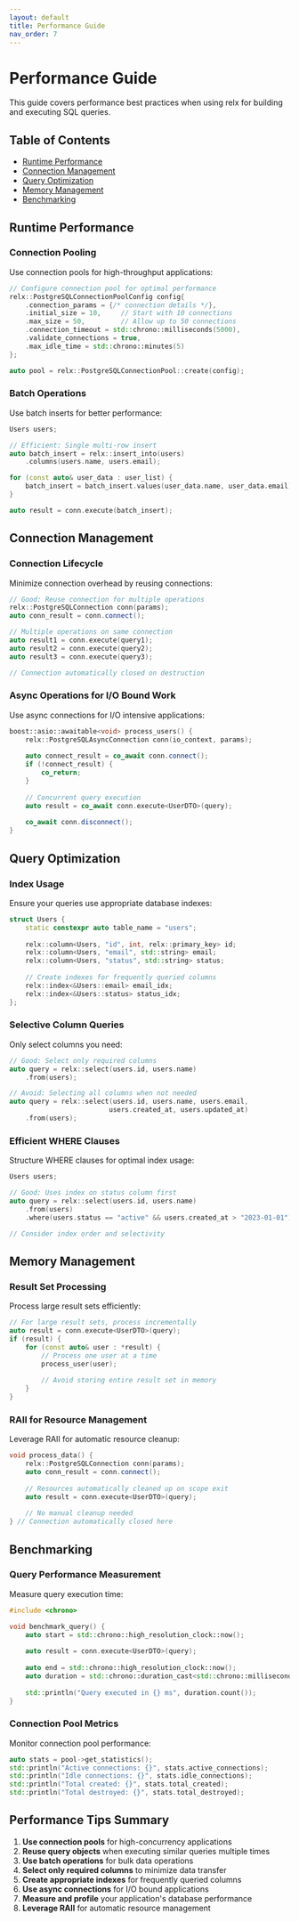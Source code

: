 ```yaml
---
layout: default
title: Performance Guide
nav_order: 7
---
```


# Performance Guide

This guide covers performance best practices when using relx for building and executing SQL queries.

## Table of Contents

- [Runtime Performance](#runtime-performance)
- [Connection Management](#connection-management)
- [Query Optimization](#query-optimization)
- [Memory Management](#memory-management)
- [Benchmarking](#benchmarking)

## Runtime Performance

### Connection Pooling

Use connection pools for high-throughput applications:

```cpp
// Configure connection pool for optimal performance
relx::PostgreSQLConnectionPoolConfig config{
    .connection_params = {/* connection details */},
    .initial_size = 10,     // Start with 10 connections
    .max_size = 50,         // Allow up to 50 connections
    .connection_timeout = std::chrono::milliseconds(5000),
    .validate_connections = true,
    .max_idle_time = std::chrono::minutes(5)
};

auto pool = relx::PostgreSQLConnectionPool::create(config);
```

### Batch Operations

Use batch inserts for better performance:

```cpp
Users users;

// Efficient: Single multi-row insert
auto batch_insert = relx::insert_into(users)
    .columns(users.name, users.email);

for (const auto& user_data : user_list) {
    batch_insert = batch_insert.values(user_data.name, user_data.email);
}

auto result = conn.execute(batch_insert);
```

## Connection Management

### Connection Lifecycle

Minimize connection overhead by reusing connections:

```cpp
// Good: Reuse connection for multiple operations
relx::PostgreSQLConnection conn(params);
auto conn_result = conn.connect();

// Multiple operations on same connection
auto result1 = conn.execute(query1);
auto result2 = conn.execute(query2);
auto result3 = conn.execute(query3);

// Connection automatically closed on destruction
```

### Async Operations for I/O Bound Work

Use async connections for I/O intensive applications:

```cpp
boost::asio::awaitable<void> process_users() {
    relx::PostgreSQLAsyncConnection conn(io_context, params);
    
    auto connect_result = co_await conn.connect();
    if (!connect_result) {
        co_return;
    }
    
    // Concurrent query execution
    auto result = co_await conn.execute<UserDTO>(query);
    
    co_await conn.disconnect();
}
```

## Query Optimization

### Index Usage

Ensure your queries use appropriate database indexes:

```cpp
struct Users {
    static constexpr auto table_name = "users";
    
    relx::column<Users, "id", int, relx::primary_key> id;
    relx::column<Users, "email", std::string> email;
    relx::column<Users, "status", std::string> status;
    
    // Create indexes for frequently queried columns
    relx::index<&Users::email> email_idx;
    relx::index<&Users::status> status_idx;
};
```

### Selective Column Queries

Only select columns you need:

```cpp
// Good: Select only required columns
auto query = relx::select(users.id, users.name)
    .from(users);

// Avoid: Selecting all columns when not needed
auto query = relx::select(users.id, users.name, users.email, 
                         users.created_at, users.updated_at)
    .from(users);
```

### Efficient WHERE Clauses

Structure WHERE clauses for optimal index usage:

```cpp
Users users;

// Good: Uses index on status column first
auto query = relx::select(users.id, users.name)
    .from(users)
    .where(users.status == "active" && users.created_at > "2023-01-01");

// Consider index order and selectivity
```

## Memory Management

### Result Set Processing

Process large result sets efficiently:

```cpp
// For large result sets, process incrementally
auto result = conn.execute<UserDTO>(query);
if (result) {
    for (const auto& user : *result) {
        // Process one user at a time
        process_user(user);
        
        // Avoid storing entire result set in memory
    }
}
```

### RAII for Resource Management

Leverage RAII for automatic resource cleanup:

```cpp
void process_data() {
    relx::PostgreSQLConnection conn(params);
    auto conn_result = conn.connect();
    
    // Resources automatically cleaned up on scope exit
    auto result = conn.execute<UserDTO>(query);
    
    // No manual cleanup needed
} // Connection automatically closed here
```

## Benchmarking

### Query Performance Measurement

Measure query execution time:

```cpp
#include <chrono>

void benchmark_query() {
    auto start = std::chrono::high_resolution_clock::now();
    
    auto result = conn.execute<UserDTO>(query);
    
    auto end = std::chrono::high_resolution_clock::now();
    auto duration = std::chrono::duration_cast<std::chrono::milliseconds>(end - start);
    
    std::println("Query executed in {} ms", duration.count());
}
```

### Connection Pool Metrics

Monitor connection pool performance:

```cpp
auto stats = pool->get_statistics();
std::println("Active connections: {}", stats.active_connections);
std::println("Idle connections: {}", stats.idle_connections);
std::println("Total created: {}", stats.total_created);
std::println("Total destroyed: {}", stats.total_destroyed);
```

## Performance Tips Summary

1. **Use connection pools** for high-concurrency applications
2. **Reuse query objects** when executing similar queries multiple times
3. **Use batch operations** for bulk data operations
4. **Select only required columns** to minimize data transfer
5. **Create appropriate indexes** for frequently queried columns
6. **Use async connections** for I/O bound applications
7. **Measure and profile** your application's database performance
8. **Leverage RAII** for automatic resource management
